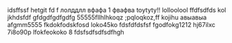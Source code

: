 idsffssf
hetgit fd f 
лолддлл
вфафа
1
фвафва
toytyty!!
lolloolool
ffdfsdfds
kol
jkhdsfdf
gfdgdfgdfgdfg
55555fllhlhkoqz
;pqloqkoz,ff
kojihu
авыавыа
аfgmm5555
fkdokfodskfosd
loko45ko
fdsfdfdsfsf
fgodfokg1212
hj67ilxc
7i8o90p
lfokfeokoko
8
fdsfsdfsdfsdfhgh
